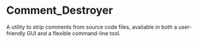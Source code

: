 # Comment_Destroyer
A utility to strip comments from source code files, available in both a user-friendly GUI and a flexible command-line tool.
